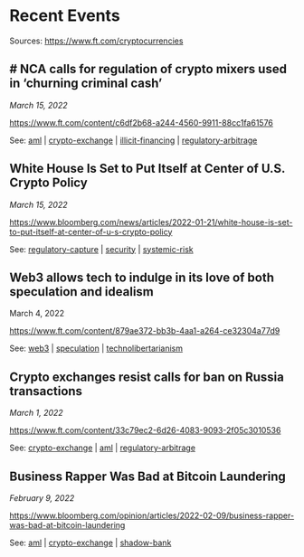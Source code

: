 # Recent Events
Sources: https://www.ft.com/cryptocurrencies

## # NCA calls for regulation of crypto mixers used in ‘churning criminal cash’

*March 15, 2022*

https://www.ft.com/content/c6df2b68-a244-4560-9911-88cc1fa61576

See: [aml](../concepts/aml.md) | [crypto-exchange](../concepts/crypto-exchange.md) | [illicit-financing](../concepts/illicit-financing.md) | [regulatory-arbitrage](../concepts/regulatory-arbitrage.md)

## White House Is Set to Put Itself at Center of U.S. Crypto Policy

*March 15, 2022*

https://www.bloomberg.com/news/articles/2022-01-21/white-house-is-set-to-put-itself-at-center-of-u-s-crypto-policy

See: [regulatory-capture](../concepts/regulatory-capture.md) | [security](../concepts/security.md) | [systemic-risk](../concepts/systemic-risk.md)

## Web3 allows tech to indulge in its love of both speculation and idealism

March 4, 2022

https://www.ft.com/content/879ae372-bb3b-4aa1-a264-ce32304a77d9

See: [web3](../concepts/web3.md) | [speculation](../concepts/speculation.md) | [technolibertarianism](../concepts/ideologies/technolibertarianism.md)

## Crypto exchanges resist calls for ban on Russia transactions

*March 1, 2022*

https://www.ft.com/content/33c79ec2-6d26-4083-9093-2f05c3010536

See: [crypto-exchange](../concepts/crypto-exchange.md) | [aml](../concepts/aml.md) | [regulatory-arbitrage](../concepts/regulatory-arbitrage.md)

## Business Rapper Was Bad at Bitcoin Laundering

*February 9, 2022*

https://www.bloomberg.com/opinion/articles/2022-02-09/business-rapper-was-bad-at-bitcoin-laundering

See: [aml](../concepts/aml.md) | [crypto-exchange](../concepts/crypto-exchange.md) | [shadow-bank](../concepts/shadow-bank.md)